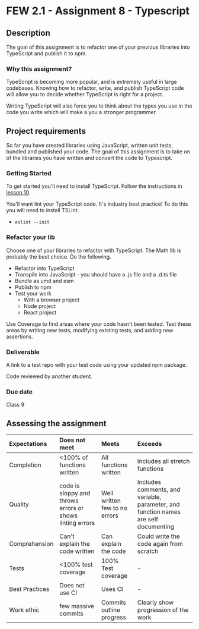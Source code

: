 # FEW 2.1 - Assignment 8 - Typescript 

## Description 

The goal of this assignment is to refactor one of your previous libraries into TypeScript and publish it to npm. 

### Why this assignment?

TypeScript is becoming more popular, and is extremely useful in large codebases. Knowing how to refactor, write, and publish TypeScript code will allow you to decide whether TypeScript is right for a project.

Writing TypeScript will also force you to think about the types you use in the code you write which will make a you a stronger programmer.

## Project requirements

So far you have created libraries using JavaScript, written unit tests, bundled and published your code. The goal of this assignment is to take on of the libraries you have written and convert the code to Typescript. 

### Getting Started

To get started you'll need to install TypeScript. Follow the instructions in [lesson 10](../lessons/lesson-10.md).

You'll want lint your TypeScript code. It's industry best practice! To do this you will need to install TSLint.

- `eslint --init`

### Refactor your lib

Choose one of your libraries to refactor with TypeScript. The Math lib is probably the best choice. Do the following. 

- Refactor into TypeScript
- Transpile into JavaScript - you should have a .js file and a .d.ts file
- Bundle as umd and esm
- Publish to npm 
- Test your work 
  - With a browser project 
  - Node project 
  - React project

Use Coverage to find areas where your code hasn't been tested. Test these areas by writing new tests, modifying existing tests, and adding new assertions. 

### Deliverable

A link to a test repo with your test code using your updated npm package. 

Code reviewed by another student. 

### Due date

Class 9

## Assessing the assignment

| Expectations | Does not meet              | Meets                 | Exceeds                          |
|:-------------|:---------------------------|:----------------------|:---------------------------------|
| Completion   | <100% of functions written | All functions written | Includes all stretch functions   |
| Quality      | code is sloppy and throws errors or shows linting errors |Well written few to no errors | Includes comments, and variable, parameter, and function names are self documenting  |
| Comprehension| Can't explain the code written | Can explain the code | Could write the code again from scratch |
| Tests        | <100% test coverage | 100% Test coverage | - |
| Best Practices | Does not use CI | Uses CI | - |
| Work ethic   | few massive commits | Commits outline progress | Clearly show progression of the work |
